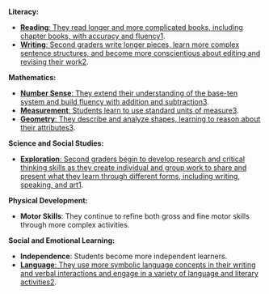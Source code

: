 **Literacy:**

-   [**Reading**: They read longer and more complicated books, including chapter books, with accuracy and fluency](https://www.bing.com/aclick?ld=e8Fh0wTjig5SzXoUr2yFuLnzVUCUzchxQa8ItpqIRUO87jiHUoFHNllCGJ6U11as-zs9ZF7kKyzCiG6UNbsorsFwKgBREGGYBlbZ31bo9WuzttC0xO78aLDjlrYgOiAVEZkXieiheuyvahP_sIFml4VjfPRJR1PVp0DIDiyMYGv2VYNjGZ&u=aHR0cHMlM2ElMmYlMmZ3d3cucG93ZXJob21lc2Nob29sLm9yZyUyZnNlY29uZC1ncmFkZS1ob21lc2Nob29sLXByb2dyYW0lMmYlM2Ztc2Nsa2lkJTNkMjZhNmUyZTNkNGJiMWQ3ZGFjNzU4NDVjNTVmNWYzODQlMjZ1dG1fc291cmNlJTNkYmluZyUyNnV0bV9tZWRpdW0lM2RjcGMlMjZ1dG1fY2FtcGFpZ24lM2RIb21lc2Nob29saW5nJTI1MjBieSUyNTIwR3JhZGUlMjZ1dG1fdGVybSUzZGhvbWVzY2hvb2xpbmclMjUyMGZvciUyNTIwMm5kJTI1MjBncmFkZSUyNnV0bV9jb250ZW50JTNkMm5kJTI1MjBHcmFkZSUyNTIwSG9tZXNjaG9vbGluZw&rlid=26a6e2e3d4bb1d7dac75845c55f5f384)[1](https://www.scholastic.com/parents/others/articles/introduction-2nd-grade-curriculum.html).
-   [**Writing**: Second graders write longer pieces, learn more complex sentence structures, and become more conscientious about editing and revising their work](https://www.scholastic.com/parents/others/articles/introduction-2nd-grade-curriculum.html)[2](https://cdn.dekalbschoolsga.org/documents/curriculum/curriculum-guides/2nd-grade-curriculum-connections.pdf).

**Mathematics:**

-   [**Number Sense**: They extend their understanding of the base-ten system and build fluency with addition and subtraction](https://www.scholastic.com/parents/others/articles/introduction-2nd-grade-curriculum.html)[3](https://www.thecorestandards.org/Math/Content/2/introduction/).
-   [**Measurement**: Students learn to use standard units of measure](https://www.scholastic.com/parents/others/articles/introduction-2nd-grade-curriculum.html)[3](https://www.thecorestandards.org/Math/Content/2/introduction/).
-   [**Geometry**: They describe and analyze shapes, learning to reason about their attributes](https://www.scholastic.com/parents/others/articles/introduction-2nd-grade-curriculum.html)[3](https://www.thecorestandards.org/Math/Content/2/introduction/).

**Science and Social Studies:**

-   [**Exploration**: Second graders begin to develop research and critical thinking skills as they create individual and group work to share and present what they learn through different forms, including writing, speaking, and art](https://www.scholastic.com/parents/others/articles/introduction-2nd-grade-curriculum.html)[1](https://www.scholastic.com/parents/others/articles/introduction-2nd-grade-curriculum.html).

**Physical Development:**

-   **Motor Skills**: They continue to refine both gross and fine motor skills through more complex activities.

**Social and Emotional Learning:**

-   **Independence**: Students become more independent learners.
-   [**Language**: They use more symbolic language concepts in their writing and verbal interactions and engage in a variety of language and literary activities](https://cdn.dekalbschoolsga.org/documents/curriculum/curriculum-guides/2nd-grade-curriculum-connections.pdf)[2](https://cdn.dekalbschoolsga.org/documents/curriculum/curriculum-guides/2nd-grade-curriculum-connections.pdf).